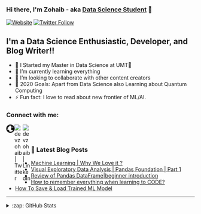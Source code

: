### Hi there, I'm Zohaib - aka [Data Science Student][website] 👋

[![Website](https://img.shields.io/website?label=devzohaib.me&style=for-the-badge&url=https%3A%2F%2Fdevzohaib.me)](https://devzohaib.me)
[![Twitter Follow](https://img.shields.io/twitter/follow/devzohaib?color=1DA1F2&logo=twitter&style=for-the-badge)](https://twitter.com/intent/follow?original_referer=https%3A%2F%2Fgithub.com%2Fdevzohaib&screen_name=devzohaib)

## I'm a Data Science Enthusiastic, Developer, and Blog Writer!!

- 🔭 I Started my Master in Data Science at UMT🤣 
- 🌱 I’m currently learning everything 
- 👯 I’m looking to collaborate with other content creators
- 🥅 2020 Goals: Apart from Data Science also Learning about Quantum Computing 
- ⚡ Fun fact: I love to read about new frontier of ML/AI.


### Connect with me:

[<img align="left" alt="devzohaib.me" width="22px" src="https://raw.githubusercontent.com/iconic/open-iconic/master/svg/globe.svg" />][website]
[<img align="left" alt="devzohaib | Twitter" width="22px" src="https://cdn.jsdelivr.net/npm/simple-icons@v3/icons/twitter.svg" />][twitter]
[<img align="left" alt="devzohaib | LinkedIn" width="22px" src="https://cdn.jsdelivr.net/npm/simple-icons@v3/icons/linkedin.svg" />][linkedin]

<br />
<br />

### 📕 Latest Blog Posts

<!-- BLOG-POST-LIST:START -->
- [Machine Learning | Why We Love it ?](https://medium.com/analytics-vidhya/machine-learning-why-we-love-it-802bdc74ef69?source=rss-748191508273------2)
- [Visual Exploratory Data Analysis | Pandas Foundation | Part 1](https://medium.com/swlh/visual-exploratory-data-analysis-pandas-foundation-part-1-1c083cf3e567?source=rss-748191508273------2)
- [Review of Pandas DataFrame|beginner introduction](https://medium.com/@devzohaib/review-of-pandas-dataframe-beginner-introduction-427af56e43ae?source=rss-748191508273------2)
- [How to remember everything when learning to CODE?](https://medium.com/@devzohaib/how-to-remember-everything-when-learning-to-code-39279ce3b823?source=rss-748191508273------2)
- [How To Save & Load Trained ML Model](https://medium.com/@devzohaib/how-to-save-load-trained-ml-model-19dba1c1ba47?source=rss-748191508273------2)
<!-- BLOG-POST-LIST:END -->

---
<details>
  <summary>:zap: GitHub Stats</summary>

  <img align="left" alt="devzohaib's GitHub Stats" src="https://github-readme-stats.devzohaib.vercel.app/api?username=devzohaib&show_icons=true&hide_border=true" />

</details>

[website]: https://devzohaib.me
[twitter]: https://twitter.com/devzohaib
[linkedin]: https://linkedin.com/in/dev-zohaib
